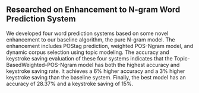 ## Researched on Enhancement to N-gram Word Prediction System
We developed four word prediction systems based on some novel enhancement to our baseline algorithm, the pure N-gram model. The enhancement includes POStag prediction, weighted POS-Ngram model, and dynamic corpus selection using topic modeling. The accuracy and keystroke saving evaluation of these four systems indicates that the Topic-BasedWeighted-POS-Ngram model has both the highest accuracy and keystroke saving rate. It achieves a 6% higher accuracy and a 3% higher keystroke saving than the baseline system. Finally, the best model has an accuracy of 28.37% and a keystroke saving of 15%.

